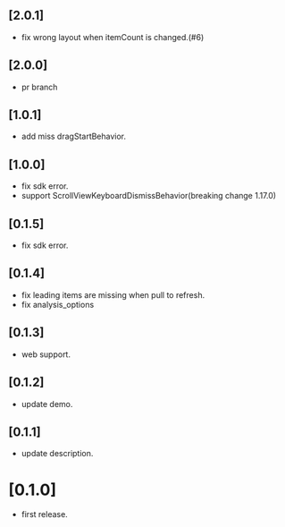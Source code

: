 ## [2.0.1]

* fix wrong layout when itemCount is changed.(#6)

## [2.0.0]

* pr branch

## [1.0.1]

* add miss dragStartBehavior.

## [1.0.0]

* fix sdk error.
* support ScrollViewKeyboardDismissBehavior(breaking change 1.17.0)

## [0.1.5]

* fix sdk error.

## [0.1.4]

* fix leading items are missing when pull to refresh.
* fix analysis_options

## [0.1.3]

* web support.

## [0.1.2]

* update demo.

## [0.1.1]

* update description.

# [0.1.0]

* first release.
